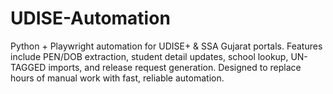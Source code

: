 # UDISE-Automation
Python + Playwright automation for UDISE+ &amp; SSA Gujarat portals. Features include PEN/DOB extraction, student detail updates, school lookup, UN-TAGGED imports, and release request generation. Designed to replace hours of manual work with fast, reliable automation.
